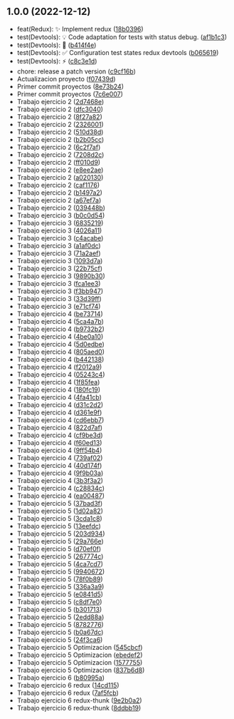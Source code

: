 ## 1.0.0 (2022-12-12)

- feat(Redux): :sparkles: Implement redux ([18b0396](https://github.com/Nekzus/React-Native/commit/18b0396))
- test(Devtools): :bulb: Code adaptation for tests with status debug. ([af1b1c3](https://github.com/Nekzus/React-Native/commit/af1b1c3))
- test(Devtools): :rocket: ([b414f4e](https://github.com/Nekzus/React-Native/commit/b414f4e))
- test(Devtools): :white_check_mark: Configuration test states redux devtools ([b065619](https://github.com/Nekzus/React-Native/commit/b065619))
- test(Devtools): :zap: ([c8c3e1d](https://github.com/Nekzus/React-Native/commit/c8c3e1d))
- chore: release a patch version ([c9cf16b](https://github.com/Nekzus/React-Native/commit/c9cf16b))
- Actualizacion proyecto ([f07439d](https://github.com/Nekzus/React-Native/commit/f07439d))
- Primer commit proyectos ([8e73b24](https://github.com/Nekzus/React-Native/commit/8e73b24))
- Primer commit proyectos ([7c6e007](https://github.com/Nekzus/React-Native/commit/7c6e007))
- Trabajo ejercicio 2 ([2d7468e](https://github.com/Nekzus/React-Native/commit/2d7468e))
- Trabajo ejercicio 2 ([dfc3040](https://github.com/Nekzus/React-Native/commit/dfc3040))
- Trabajo ejercicio 2 ([8f27a82](https://github.com/Nekzus/React-Native/commit/8f27a82))
- Trabajo ejercicio 2 ([2326001](https://github.com/Nekzus/React-Native/commit/2326001))
- Trabajo ejercicio 2 ([510d38d](https://github.com/Nekzus/React-Native/commit/510d38d))
- Trabajo ejercicio 2 ([b2b05cc](https://github.com/Nekzus/React-Native/commit/b2b05cc))
- Trabajo ejercicio 2 ([6c2f7af](https://github.com/Nekzus/React-Native/commit/6c2f7af))
- Trabajo ejercicio 2 ([7208d2c](https://github.com/Nekzus/React-Native/commit/7208d2c))
- Trabajo ejercicio 2 ([ff010d9](https://github.com/Nekzus/React-Native/commit/ff010d9))
- Trabajo ejercicio 2 ([e8ee2ae](https://github.com/Nekzus/React-Native/commit/e8ee2ae))
- Trabajo ejercicio 2 ([a020130](https://github.com/Nekzus/React-Native/commit/a020130))
- Trabajo ejercicio 2 ([caf1176](https://github.com/Nekzus/React-Native/commit/caf1176))
- Trabajo ejercicio 2 ([b1497a2](https://github.com/Nekzus/React-Native/commit/b1497a2))
- Trabajo ejercicio 2 ([a67ef7a](https://github.com/Nekzus/React-Native/commit/a67ef7a))
- Trabajo ejercicio 2 ([039448b](https://github.com/Nekzus/React-Native/commit/039448b))
- Trabajo ejercicio 3 ([b0c0d54](https://github.com/Nekzus/React-Native/commit/b0c0d54))
- Trabajo ejercicio 3 ([6835219](https://github.com/Nekzus/React-Native/commit/6835219))
- Trabajo ejercicio 3 ([4026a11](https://github.com/Nekzus/React-Native/commit/4026a11))
- Trabajo ejercicio 3 ([c4acabe](https://github.com/Nekzus/React-Native/commit/c4acabe))
- Trabajo ejercicio 3 ([a1af0dc](https://github.com/Nekzus/React-Native/commit/a1af0dc))
- Trabajo ejercicio 3 ([71a2aef](https://github.com/Nekzus/React-Native/commit/71a2aef))
- Trabajo ejercicio 3 ([1093d7a](https://github.com/Nekzus/React-Native/commit/1093d7a))
- Trabajo ejercicio 3 ([22b75cf](https://github.com/Nekzus/React-Native/commit/22b75cf))
- Trabajo ejercicio 3 ([9890b30](https://github.com/Nekzus/React-Native/commit/9890b30))
- Trabajo ejercicio 3 ([fca1ee3](https://github.com/Nekzus/React-Native/commit/fca1ee3))
- Trabajo ejercicio 3 ([f3bb947](https://github.com/Nekzus/React-Native/commit/f3bb947))
- Trabajo ejercicio 3 ([33d39ff](https://github.com/Nekzus/React-Native/commit/33d39ff))
- Trabajo ejercicio 3 ([e71cf74](https://github.com/Nekzus/React-Native/commit/e71cf74))
- Trabajo ejercicio 4 ([be73714](https://github.com/Nekzus/React-Native/commit/be73714))
- Trabajo ejercicio 4 ([5ca4a7b](https://github.com/Nekzus/React-Native/commit/5ca4a7b))
- Trabajo ejercicio 4 ([b9732b2](https://github.com/Nekzus/React-Native/commit/b9732b2))
- Trabajo ejercicio 4 ([4be0a10](https://github.com/Nekzus/React-Native/commit/4be0a10))
- Trabajo ejercicio 4 ([5d0edbe](https://github.com/Nekzus/React-Native/commit/5d0edbe))
- Trabajo ejercicio 4 ([805aed0](https://github.com/Nekzus/React-Native/commit/805aed0))
- Trabajo ejercicio 4 ([b442138](https://github.com/Nekzus/React-Native/commit/b442138))
- Trabajo ejercicio 4 ([f2012a9](https://github.com/Nekzus/React-Native/commit/f2012a9))
- Trabajo ejercicio 4 ([05243c4](https://github.com/Nekzus/React-Native/commit/05243c4))
- Trabajo ejercicio 4 ([1f85fea](https://github.com/Nekzus/React-Native/commit/1f85fea))
- Trabajo ejercicio 4 ([180fc19](https://github.com/Nekzus/React-Native/commit/180fc19))
- Trabajo ejercicio 4 ([4fa41cb](https://github.com/Nekzus/React-Native/commit/4fa41cb))
- Trabajo ejercicio 4 ([d31c2d2](https://github.com/Nekzus/React-Native/commit/d31c2d2))
- Trabajo ejercicio 4 ([d361e9f](https://github.com/Nekzus/React-Native/commit/d361e9f))
- Trabajo ejercicio 4 ([cd6ebb7](https://github.com/Nekzus/React-Native/commit/cd6ebb7))
- Trabajo ejercicio 4 ([822d7af](https://github.com/Nekzus/React-Native/commit/822d7af))
- Trabajo ejercicio 4 ([cf9be3d](https://github.com/Nekzus/React-Native/commit/cf9be3d))
- Trabajo ejercicio 4 ([f60ed13](https://github.com/Nekzus/React-Native/commit/f60ed13))
- Trabajo ejercicio 4 ([9ff54b4](https://github.com/Nekzus/React-Native/commit/9ff54b4))
- Trabajo ejercicio 4 ([739af02](https://github.com/Nekzus/React-Native/commit/739af02))
- Trabajo ejercicio 4 ([40d174f](https://github.com/Nekzus/React-Native/commit/40d174f))
- Trabajo ejercicio 4 ([9f9b03a](https://github.com/Nekzus/React-Native/commit/9f9b03a))
- Trabajo ejercicio 4 ([3b3f3a2](https://github.com/Nekzus/React-Native/commit/3b3f3a2))
- Trabajo ejercicio 4 ([c28834c](https://github.com/Nekzus/React-Native/commit/c28834c))
- Trabajo ejercicio 4 ([ea00487](https://github.com/Nekzus/React-Native/commit/ea00487))
- Trabajo ejercicio 5 ([37bad3f](https://github.com/Nekzus/React-Native/commit/37bad3f))
- Trabajo ejercicio 5 ([1d02a82](https://github.com/Nekzus/React-Native/commit/1d02a82))
- Trabajo ejercicio 5 ([3cda1c8](https://github.com/Nekzus/React-Native/commit/3cda1c8))
- Trabajo ejercicio 5 ([13eefdc](https://github.com/Nekzus/React-Native/commit/13eefdc))
- Trabajo ejercicio 5 ([203d934](https://github.com/Nekzus/React-Native/commit/203d934))
- Trabajo ejercicio 5 ([29a766e](https://github.com/Nekzus/React-Native/commit/29a766e))
- Trabajo ejercicio 5 ([d70ef0f](https://github.com/Nekzus/React-Native/commit/d70ef0f))
- Trabajo ejercicio 5 ([267774c](https://github.com/Nekzus/React-Native/commit/267774c))
- Trabajo ejercicio 5 ([4ca7cd7](https://github.com/Nekzus/React-Native/commit/4ca7cd7))
- Trabajo ejercicio 5 ([9940672](https://github.com/Nekzus/React-Native/commit/9940672))
- Trabajo ejercicio 5 ([78f0b89](https://github.com/Nekzus/React-Native/commit/78f0b89))
- Trabajo ejercicio 5 ([336a3a9](https://github.com/Nekzus/React-Native/commit/336a3a9))
- Trabajo ejercicio 5 ([e0841d5](https://github.com/Nekzus/React-Native/commit/e0841d5))
- Trabajo ejercicio 5 ([c8df7e0](https://github.com/Nekzus/React-Native/commit/c8df7e0))
- Trabajo ejercicio 5 ([b301713](https://github.com/Nekzus/React-Native/commit/b301713))
- Trabajo ejercicio 5 ([2edd88a](https://github.com/Nekzus/React-Native/commit/2edd88a))
- Trabajo ejercicio 5 ([8782776](https://github.com/Nekzus/React-Native/commit/8782776))
- Trabajo ejercicio 5 ([b0a67dc](https://github.com/Nekzus/React-Native/commit/b0a67dc))
- Trabajo ejercicio 5 ([24f3ca6](https://github.com/Nekzus/React-Native/commit/24f3ca6))
- Trabajo ejercicio 5 Optimizacion ([545cbcf](https://github.com/Nekzus/React-Native/commit/545cbcf))
- Trabajo ejercicio 5 Optimizacion ([ebedef2](https://github.com/Nekzus/React-Native/commit/ebedef2))
- Trabajo ejercicio 5 Optimizacion ([1577755](https://github.com/Nekzus/React-Native/commit/1577755))
- Trabajo ejercicio 5 Optimizacion ([837b6d8](https://github.com/Nekzus/React-Native/commit/837b6d8))
- Trabajo ejercicio 6 ([b80995a](https://github.com/Nekzus/React-Native/commit/b80995a))
- Trabajo ejercicio 6 redux ([14cd115](https://github.com/Nekzus/React-Native/commit/14cd115))
- Trabajo ejercicio 6 redux ([7af5fcb](https://github.com/Nekzus/React-Native/commit/7af5fcb))
- Trabajo ejercicio 6 redux-thunk ([9e2b0a2](https://github.com/Nekzus/React-Native/commit/9e2b0a2))
- Trabajo ejercicio 6 redux-thunk ([8ddbb19](https://github.com/Nekzus/React-Native/commit/8ddbb19))
